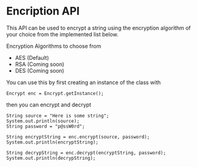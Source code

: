# Encription API

This API can be used to encrypt a string using the encryption algorithm of your choice from the implemented list below.

Encryption Algorithms to choose from

- AES (Default)
- RSA (Coming soon)
- DES (Coming soon)

You can use this by first creating an instance of the class with

```
Encrypt enc = Encrypt.getInstance();
```

then you can encrypt and decrypt

```
String source = "Here is some string";
System.out.println(source);
String password = "p@ssW0rd";

String encryptString = enc.encrypt(source, password);
System.out.println(encryptString);

String decrypString = enc.decrypt(encryptString, password);
System.out.println(decrypString);
```
